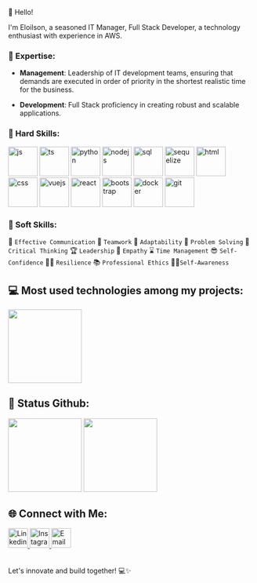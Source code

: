 👋 Hello!

  I'm Eloilson, a seasoned IT Manager, Full Stack Developer, a technology enthusiast with experience in AWS.

### 🚀 Expertise:

- **Management**: 
 Leadership of IT development teams, ensuring that demands are executed in order of priority in the shortest realistic time for the business.

- **Development**:
Full Stack proficiency in creating robust and scalable applications.

### 🔧 Hard Skills:
 
<div>
    <img alt="js" src="https://seeklogo.com/images/J/javascript-logo-8892AEFCAC-seeklogo.com.png" height="60"/>
    <img margin="10" alt="ts" src="https://seeklogo.com/images/T/typescript-logo-B29A3F462D-seeklogo.com.png" height="60"/>
    <img alt="python" src="https://cdn-icons-png.flaticon.com/128/5968/5968350.png" height="60"/>
    <img alt="nodejs" src="https://seeklogo.com/images/N/nodejs-logo-54107C5EDD-seeklogo.com.png?v=638179441380000000" height="60"/>
    <img alt="sql" src="https://cdn-icons-png.flaticon.com/512/2772/2772128.png" height="60"/>
    <img alt="sequelize" src="https://seeklogo.com/images/S/sequelize-logo-9A5075DB9F-seeklogo.com.png" height="60"/>
    <img alt="html" src="https://cdn-icons-png.flaticon.com/128/1051/1051277.png" height="60"/>
    <img alt="css" src="https://cdn-icons-png.flaticon.com/128/732/732190.png" height="60"/>
    <img alt="vuejs" src="https://logosdownload.com/logo/vue.js-logo-512.png" height="60"/>
    <img alt="react" src="https://cdn-icons-png.flaticon.com/128/1126/1126012.png" height="60"/>
    <img alt="bootstrap" src="https://seeklogo.com/images/B/bootstrap-logo-3C30FB2A16-seeklogo.com.png" height="60"/>
    <img alt="docker" src="https://seeklogo.com/images/D/docker-logo-CF97D0124B-seeklogo.com.png" height="60"/>
    <img alt="git" src="https://seeklogo.com/images/G/git-logo-A1D01DDA30-seeklogo.com.png" height="60"/>

### 🌟 Soft Skills:

💬 `Effective Communication`
🤝 `Teamwork`
🔄 `Adaptability`
🤯 `Problem Solving`
🧠 `Critical Thinking`
🏆 `Leadership`
🤗 `Empathy`
⌛ `Time Management`
😎 `Self-Confidence`
🏋️‍♂️ `Resilience`
📚 `Professional Ethics`
🧘‍♂️`Self-Awareness`

## 💻 Most used technologies among my projects:

 <img height="150" src="https://github-readme-stats-git-main-eloilsondosanjos.vercel.app/api/top-langs/?username=eloilsondosanjos&layout=compact&hide_title=true&theme=transparent"/>
 

## 🎯 Status Github:

<div>
  <img height="150" src="https://github-readme-stats.vercel.app/api?username=eloilsondosanjos&show_icons=true&hide_title=true&theme=transparent"/>

  <img height="150" src="https://github-readme-streak-stats.herokuapp.com/?user=eloilsondosanjos&show_icons=true&hide_title=true&fire=5194F0&ring=5194F0&currStreakLabel=5194F0&theme=transparent"/>
</div> 

## 🌐 Connect with Me:

<div>
<a href="https://www.linkedin.com/in/eloilsondosanjosrocha/" target="_blank">
  <img height="40" alt="Linkedin" src="https://seeklogo.com/images/L/linkedin-in-icon-logo-2E34704F04-seeklogo.com.png"/>
</a>

<a href="https://www.instagram.com/elo_dosanjos" target="_blank">
  <img height="40" alt="Instagram" src="https://seeklogo.com/images/I/instagram-new-2016-logo-D9D42A0AD4-seeklogo.com.png" />
</a>
<a href="https://twitter.com/eloilson_dos" target="_blank">
  <img  height="40" alt="Email" src="https://cdn-icons-png.flaticon.com/128/3256/3256013.png" />
</a>
</div>
</br>
</br>
Let's innovate and build together! 💻✨

 

